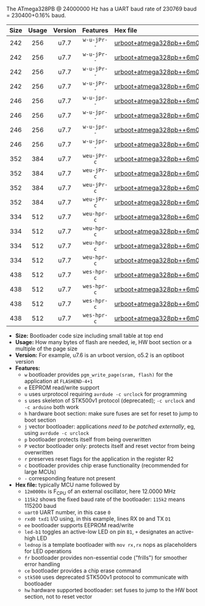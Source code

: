The ATmega328PB @ 24000000 Hz has a UART baud rate of 230769 baud = 230400+0.16% baud.

|Size|Usage|Version|Features|Hex file|
|:-:|:-:|:-:|:-:|:--|
|242|256|u7.7|`w-u-jPr--`|[urboot+atmega328pb++6m0000x+++57k6_uart0_rxd0_txd1_led+b5.hex](https://raw.githubusercontent.com/stefanrueger/urboot.hex/main/mcus/atmega328pb/external_oscillator/fcpu++6m0000_Hz/br+++57k6_bps/urboot+atmega328pb++6m0000x+++57k6_uart0_rxd0_txd1_led+b5.hex)|
|242|256|u7.7|`w-u-jPr--`|[urboot+atmega328pb++6m0000x+++57k6_uart0_rxd0_txd1_lednop.hex](https://raw.githubusercontent.com/stefanrueger/urboot.hex/main/mcus/atmega328pb/external_oscillator/fcpu++6m0000_Hz/br+++57k6_bps/urboot+atmega328pb++6m0000x+++57k6_uart0_rxd0_txd1_lednop.hex)|
|242|256|u7.7|`w-u-jPr--`|[urboot+atmega328pb++6m0000x+++57k6_uart1_rxb4_txb3_led+b5.hex](https://raw.githubusercontent.com/stefanrueger/urboot.hex/main/mcus/atmega328pb/external_oscillator/fcpu++6m0000_Hz/br+++57k6_bps/urboot+atmega328pb++6m0000x+++57k6_uart1_rxb4_txb3_led+b5.hex)|
|242|256|u7.7|`w-u-jPr--`|[urboot+atmega328pb++6m0000x+++57k6_uart1_rxb4_txb3_lednop.hex](https://raw.githubusercontent.com/stefanrueger/urboot.hex/main/mcus/atmega328pb/external_oscillator/fcpu++6m0000_Hz/br+++57k6_bps/urboot+atmega328pb++6m0000x+++57k6_uart1_rxb4_txb3_lednop.hex)|
|246|256|u7.7|`w-u-jpr--`|[urboot+atmega328pb++6m0000x+++57k6_uart0_rxd0_txd1_led+b5_fr.hex](https://raw.githubusercontent.com/stefanrueger/urboot.hex/main/mcus/atmega328pb/external_oscillator/fcpu++6m0000_Hz/br+++57k6_bps/urboot+atmega328pb++6m0000x+++57k6_uart0_rxd0_txd1_led+b5_fr.hex)|
|246|256|u7.7|`w-u-jpr--`|[urboot+atmega328pb++6m0000x+++57k6_uart0_rxd0_txd1_lednop_fr.hex](https://raw.githubusercontent.com/stefanrueger/urboot.hex/main/mcus/atmega328pb/external_oscillator/fcpu++6m0000_Hz/br+++57k6_bps/urboot+atmega328pb++6m0000x+++57k6_uart0_rxd0_txd1_lednop_fr.hex)|
|246|256|u7.7|`w-u-jpr--`|[urboot+atmega328pb++6m0000x+++57k6_uart1_rxb4_txb3_led+b5_fr.hex](https://raw.githubusercontent.com/stefanrueger/urboot.hex/main/mcus/atmega328pb/external_oscillator/fcpu++6m0000_Hz/br+++57k6_bps/urboot+atmega328pb++6m0000x+++57k6_uart1_rxb4_txb3_led+b5_fr.hex)|
|246|256|u7.7|`w-u-jpr--`|[urboot+atmega328pb++6m0000x+++57k6_uart1_rxb4_txb3_lednop_fr.hex](https://raw.githubusercontent.com/stefanrueger/urboot.hex/main/mcus/atmega328pb/external_oscillator/fcpu++6m0000_Hz/br+++57k6_bps/urboot+atmega328pb++6m0000x+++57k6_uart1_rxb4_txb3_lednop_fr.hex)|
|352|384|u7.7|`weu-jPr-c`|[urboot+atmega328pb++6m0000x+++57k6_uart0_rxd0_txd1_ee_led+b5_fr_ce.hex](https://raw.githubusercontent.com/stefanrueger/urboot.hex/main/mcus/atmega328pb/external_oscillator/fcpu++6m0000_Hz/br+++57k6_bps/urboot+atmega328pb++6m0000x+++57k6_uart0_rxd0_txd1_ee_led+b5_fr_ce.hex)|
|352|384|u7.7|`weu-jPr-c`|[urboot+atmega328pb++6m0000x+++57k6_uart0_rxd0_txd1_ee_lednop_fr_ce.hex](https://raw.githubusercontent.com/stefanrueger/urboot.hex/main/mcus/atmega328pb/external_oscillator/fcpu++6m0000_Hz/br+++57k6_bps/urboot+atmega328pb++6m0000x+++57k6_uart0_rxd0_txd1_ee_lednop_fr_ce.hex)|
|352|384|u7.7|`weu-jPr-c`|[urboot+atmega328pb++6m0000x+++57k6_uart1_rxb4_txb3_ee_led+b5_fr_ce.hex](https://raw.githubusercontent.com/stefanrueger/urboot.hex/main/mcus/atmega328pb/external_oscillator/fcpu++6m0000_Hz/br+++57k6_bps/urboot+atmega328pb++6m0000x+++57k6_uart1_rxb4_txb3_ee_led+b5_fr_ce.hex)|
|352|384|u7.7|`weu-jPr-c`|[urboot+atmega328pb++6m0000x+++57k6_uart1_rxb4_txb3_ee_lednop_fr_ce.hex](https://raw.githubusercontent.com/stefanrueger/urboot.hex/main/mcus/atmega328pb/external_oscillator/fcpu++6m0000_Hz/br+++57k6_bps/urboot+atmega328pb++6m0000x+++57k6_uart1_rxb4_txb3_ee_lednop_fr_ce.hex)|
|334|512|u7.7|`weu-hpr-c`|[urboot+atmega328pb++6m0000x+++57k6_uart0_rxd0_txd1_ee_led+b5_fr_ce_hw.hex](https://raw.githubusercontent.com/stefanrueger/urboot.hex/main/mcus/atmega328pb/external_oscillator/fcpu++6m0000_Hz/br+++57k6_bps/urboot+atmega328pb++6m0000x+++57k6_uart0_rxd0_txd1_ee_led+b5_fr_ce_hw.hex)|
|334|512|u7.7|`weu-hpr-c`|[urboot+atmega328pb++6m0000x+++57k6_uart0_rxd0_txd1_ee_lednop_fr_ce_hw.hex](https://raw.githubusercontent.com/stefanrueger/urboot.hex/main/mcus/atmega328pb/external_oscillator/fcpu++6m0000_Hz/br+++57k6_bps/urboot+atmega328pb++6m0000x+++57k6_uart0_rxd0_txd1_ee_lednop_fr_ce_hw.hex)|
|334|512|u7.7|`weu-hpr-c`|[urboot+atmega328pb++6m0000x+++57k6_uart1_rxb4_txb3_ee_led+b5_fr_ce_hw.hex](https://raw.githubusercontent.com/stefanrueger/urboot.hex/main/mcus/atmega328pb/external_oscillator/fcpu++6m0000_Hz/br+++57k6_bps/urboot+atmega328pb++6m0000x+++57k6_uart1_rxb4_txb3_ee_led+b5_fr_ce_hw.hex)|
|334|512|u7.7|`weu-hpr-c`|[urboot+atmega328pb++6m0000x+++57k6_uart1_rxb4_txb3_ee_lednop_fr_ce_hw.hex](https://raw.githubusercontent.com/stefanrueger/urboot.hex/main/mcus/atmega328pb/external_oscillator/fcpu++6m0000_Hz/br+++57k6_bps/urboot+atmega328pb++6m0000x+++57k6_uart1_rxb4_txb3_ee_lednop_fr_ce_hw.hex)|
|438|512|u7.7|`wes-hpr-c`|[urboot+atmega328pb++6m0000x+++57k6_uart0_rxd0_txd1_ee_led+b5_fr_ce_stk500_hw.hex](https://raw.githubusercontent.com/stefanrueger/urboot.hex/main/mcus/atmega328pb/external_oscillator/fcpu++6m0000_Hz/br+++57k6_bps/urboot+atmega328pb++6m0000x+++57k6_uart0_rxd0_txd1_ee_led+b5_fr_ce_stk500_hw.hex)|
|438|512|u7.7|`wes-hpr-c`|[urboot+atmega328pb++6m0000x+++57k6_uart0_rxd0_txd1_ee_lednop_fr_ce_stk500_hw.hex](https://raw.githubusercontent.com/stefanrueger/urboot.hex/main/mcus/atmega328pb/external_oscillator/fcpu++6m0000_Hz/br+++57k6_bps/urboot+atmega328pb++6m0000x+++57k6_uart0_rxd0_txd1_ee_lednop_fr_ce_stk500_hw.hex)|
|438|512|u7.7|`wes-hpr-c`|[urboot+atmega328pb++6m0000x+++57k6_uart1_rxb4_txb3_ee_led+b5_fr_ce_stk500_hw.hex](https://raw.githubusercontent.com/stefanrueger/urboot.hex/main/mcus/atmega328pb/external_oscillator/fcpu++6m0000_Hz/br+++57k6_bps/urboot+atmega328pb++6m0000x+++57k6_uart1_rxb4_txb3_ee_led+b5_fr_ce_stk500_hw.hex)|
|438|512|u7.7|`wes-hpr-c`|[urboot+atmega328pb++6m0000x+++57k6_uart1_rxb4_txb3_ee_lednop_fr_ce_stk500_hw.hex](https://raw.githubusercontent.com/stefanrueger/urboot.hex/main/mcus/atmega328pb/external_oscillator/fcpu++6m0000_Hz/br+++57k6_bps/urboot+atmega328pb++6m0000x+++57k6_uart1_rxb4_txb3_ee_lednop_fr_ce_stk500_hw.hex)|

- **Size:** Bootloader code size including small table at top end
- **Usage:** How many bytes of flash are needed, ie, HW boot section or a multiple of the page size
- **Version:** For example, u7.6 is an urboot version, o5.2 is an optiboot version
- **Features:**
  + `w` bootloader provides `pgm_write_page(sram, flash)` for the application at `FLASHEND-4+1`
  + `e` EEPROM read/write support
  + `u` uses urprotocol requiring `avrdude -c urclock` for programming
  + `s` uses skeleton of STK500v1 protocol (deprecated); `-c urclock` and `-c arduino` both work
  + `h` hardware boot section: make sure fuses are set for reset to jump to boot section
  + `j` vector bootloader: applications *need to be patched externally*, eg, using `avrdude -c urclock`
  + `p` bootloader protects itself from being overwritten
  + `P` vector bootloader only: protects itself and reset vector from being overwritten
  + `r` preserves reset flags for the application in the register R2
  + `c` bootloader provides chip erase functionality (recommended for large MCUs)
  + `-` corresponding feature not present
- **Hex file:** typically MCU name followed by
  + `12m0000x` is F<sub>CPU</sub> of an external oscillator, here 12.0000 MHz
  + `115k2` shows the fixed baud rate of the bootloader: `115k2` means 115200 baud
  + `uart0` UART number, in this case `0`
  + `rxd0 txd1` I/O using, in this example, lines RX `D0` and TX `D1`
  + `ee` bootloader supports EEPROM read/write
  + `led-b1` toggles an active-low LED on pin `B1`, `+` designates an active-high LED
  + `lednop` is a template bootloader with `mov rx,rx` nops as placeholders for LED operations
  + `fr` bootloader provides non-essential code ("frills") for smoother error handling
  + `ce` bootloader provides a chip erase command
  + `stk500` uses deprecated STK500v1 protocol to communicate with bootloader
  + `hw` hardware supported bootloader: set fuses to jump to the HW boot section, not to reset vector
